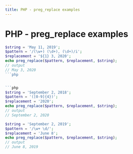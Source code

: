 ```yaml
---
title: PHP - preg_replace examples
---
```


<h1 class="header">PHP - preg_replace examples</h1>

```php
$string = 'May 11, 2019';
$pattern = '/(\w+) (\d+), (\d+)/i';
$replacement = '${1} 3, 2020';
echo preg_replace($pattern, $replacement, $string);
// output
// May 3, 2020
```php


```php
$string = 'September 2, 2018';
$pattern = '([0-9]{4})';
$replacement = '2020';
echo preg_replace($pattern, $replacement, $string);
// output
// September 2, 2020
```


```php
$string = 'September 2, 2019';
$pattern = '/\w+ \d/';
$replacement = 'June 8';
echo preg_replace($pattern, $replacement, $string);
// output
// June 8, 2019
```
